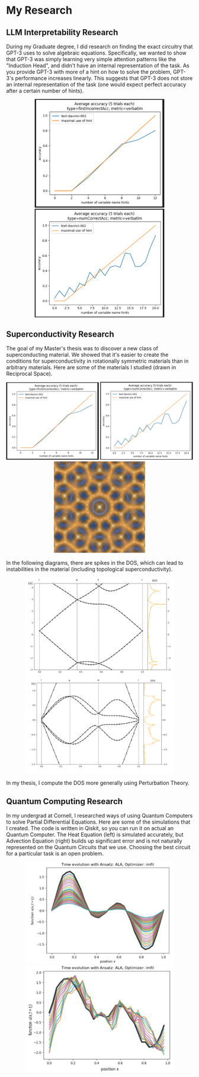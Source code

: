 

# My Research



## LLM Interpretability Research

During my Graduate degree, I did research on finding the exact circuitry that GPT-3 uses to solve algebraic equations. Specifically, we wanted to show that GPT-3 was simply learning very simple attention patterns like the "Induction Head", and didn't have an internal representation of the task. 
As you provide GPT-3 with more of a hint on how to solve the problem, GPT-3's performance increases linearly. This suggests that GPT-3 does not store an internal representation of the task (one would expect perfect accuracy after a certain number of hints).


<p align="center">
<img src="/images/01.png" alt="4 fold mat" width="350"/>
<img src="/images/02.png" alt="4 fold mat" width="350"/>
</p>

## Superconductivity Research


The goal of my Master's thesis was to discover a new class of superconducting material. We showed that it's easier to create the conditions for superconductivity in rotationally symmetric materials than in arbitrary materials. 
Here are some of the materials I studied (drawn in Reciprocal Space).

<p align="center">
<img src="/images/2.png" alt="4 fold mat" width="250"/>
<img src="/images/3.png" alt="6 fold mat" width="250"/>
<img src="/images/4.png" alt="10 fold mat" width="250"/>
</p>



In the following diagrams, there are spikes in the DOS, which can lead to instabilities in the material (including topological superconductivity).

<p align="center">
<img src="/images/5.png" alt="4 fold band" width="400"/>
<img src="/images/6.png" alt="6 fold band" width="400"/>
<!-- <img src="/images/7.png" alt="10 fold band" width="500"/> -->
</p>


In my thesis, I compute the DOS more generally using Perturbation Theory.



## Quantum Computing Research


In my undergrad at Cornell, I researched ways of using Quantum Computers to solve Partial Differential Equations. Here are some of the simulations that I created. The code is written in Qiskit, so you can run it on actual an Quantum Computer. The Heat Equation (left) is simulated accurately, but Advection Equation (right) builds up significant error and is not naturally represented on the Quantum Circuits that we use. Choosing the best circuit for a particular task is an open problem.

<p align="center">
<img src="/images/0.png" alt="4 fold band" width="400"/>
<img src="/images/1.png" alt="6 fold band" width="400"/>
</p>


